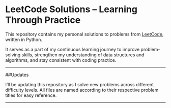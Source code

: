 # LeetCode Solutions – Learning Through Practice

This repository contains my personal solutions to problems from [LeetCode](https://leetcode.com/u/Shawkath_Muhammed/), written in Python.

It serves as a part of my continuous learning journey to improve problem-solving skills, strengthen my understanding of data structures and algorithms, and stay consistent with coding practice.

---
##Updates

I’ll be updating this repository as I solve new problems across different difficulty levels. All files are named according to their respective problem titles for easy reference.

----

